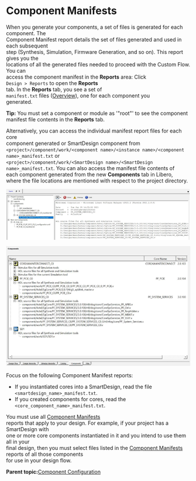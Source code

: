 # Component Manifests

When you generate your components, a set of files is generated for each component. The<br /> Component Manifest report details the set of files generated and used in each subsequent<br /> step \(Synthesis, Simulation, Firmware Generation, and so on\). This report gives you the<br /> locations of all the generated files needed to proceed with the Custom Flow. You can<br /> access the component manifest in the **Reports** area: Click<br /> `Design > Reports` to open the **Reports**<br /> tab. In the **Reports** tab, you see a set of<br /> `manifest.txt` files \([Overview](GUID-1BA4CB4D-FE1F-4BF9-9865-B061E5938FCA.md)\), one for each component you<br /> generated.

**Tip:** You must set a component or module as '"root"' to see the component manifest file contents in the **Reports** tab.

Alternatively, you can access the individual manifest report files for each core<br /> component generated or SmartDesign component from<br /> `<project>/component/work/<component name>/<instance name>/<component name>_manifest.txt` or<br /> `<project>/component/work/<SmartDesign name>/<SmartDesign name>_manifest.txt`. You can also access the manifest file contents of<br /> each component generated from the new **Components** tab in Libero,<br /> where the file locations are mentioned with respect to the project directory.

![](GUID-353CECF1-2473-4FCA-9E4B-A60A47B2EBC3-low.png "Accessing Component Manifest Report Files from Libero Reports Tab")

![](GUID-5122BC7C-3505-493C-B1A1-5397A17520F3-low.png "Accessing Component Manifest Report Files from Libero Components Tab")

Focus on the following Component Manifest reports:

-   If you instantiated cores into a SmartDesign, read the file `<smartdesign_name>_manifest.txt`.
-   If you created components for cores, read the `<core_component_name>_manifest.txt`.

You must use all [Component Manifests](GUID-E82E32F4-E622-477E-A4C9-37BB5DE032DC.md#)<br /> reports that apply to your design. For example, if your project has a SmartDesign with<br /> one or more core components instantiated in it and you intend to use them all in your<br /> final design, then you must select files listed in the [Component Manifests](GUID-E82E32F4-E622-477E-A4C9-37BB5DE032DC.md#) reports of all those components<br /> for use in your design flow.

**Parent topic:**[Component Configuration](GUID-FE19AAE3-578B-4B77-857E-C2796C8240F2.md)

